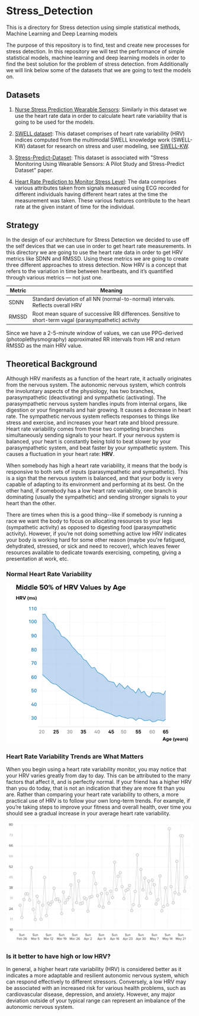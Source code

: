 # Stress_Detection

This is a directory for Stress detection using simple statistical methods, Machine Learning and Deep Learning models

The purpose of this repository is to find, test and create new processes for stress detection. In this repository we will test the performance of simple statistical models, machine learning and deep learning models in order to find the best solution for the problem of stress detection. from Additionally we will link below some of the datasets that we are going to test the models on.

## Datasets

1. [Nurse Stress Prediction Wearable Sensors](https://www.kaggle.com/datasets/priyankraval/nurse-stress-prediction-wearable-sensors): Similarly in this dataset we use the heart rate data in order to calculate heart rate variability that is going to be used for the models.

2. [SWELL dataset](https://www.kaggle.com/datasets/qiriro/swell-heart-rate-variability-hrv): This dataset comprises of heart rate variability (HRV) indices computed from the multimodal SWELL knowledge work (SWELL-KW) dataset for research on stress and user modeling, see [SWELL-KW](http://cs.ru.nl/~skoldijk/SWELL-KW/Dataset.html).

3. [Stress-Predict-Dataset](https://github.com/italha-d/Stress-Predict-Dataset): This dataset is associated with "Stress Monitoring Using Wearable Sensors: A Pilot Study and Stress-Predict Dataset" paper.

4. [Heart Rate Prediction to Monitor Stress Level](https://www.kaggle.com/datasets/vinayakshanawad/heart-rate-prediction-to-monitor-stress-level): The data comprises various attributes taken from signals measured using ECG recorded for different individuals having different heart rates at the time the measurement was taken. These various features contribute to the heart rate at the given instant of time for the individual.


## Strategy

In the design of our architecture for Stress Detection we decided to use off the self devices that we can use in order to get heart rate measurements.
In this directory we are going to use the heart rate data in order to get HRV metrics like SDNN and RMSSD. Using these metrics we are going to create
three different approaches to stress detection. Now HRV is a concept that refers to the variation in time between heartbeats, and it’s quantified
through various metrics — not just one.

| Metric  | Meaning                                                                                               |
| ------- | ------------------------------------------------------------------------------------------------------|
| SDNN    |Standard deviation of all NN (normal-to-normal) intervals. Reflects overall HRV                        |
| RMSSD   |Root mean square of successive RR differences. Sensitive to short-term vagal (parasympathetic) activity|

Since we have a 2-5-minute window of values, we can use PPG-derived (photoplethysmography) approximated RR intervals from HR and return RMSSD as the
main HRV value.

## Theoretical Background

Although HRV manifests as a function of the heart rate, it actually originates from the nervous system. The autonomic nervous system, which controls the involuntary aspects of the physiology, has two branches, parasympathetic (deactivating) and sympathetic (activating). The parasympathetic nervous system handles inputs from internal organs, like digestion or your fingernails and hair growing. It causes a decrease in heart rate. The sympathetic nervous system reflects responses to things like stress and exercise, and increases your heart rate and blood pressure. Heart rate variability comes from these two
competing branches simultaneously sending signals to your heart. If your nervous system is balanced, your heart is constantly being told to beat slower
by your parasympathetic system, and beat faster by your sympathetic system. This causes a fluctuation in your heart rate: **HRV**.

When somebody has high a heart rate variability, it means that the body is responsive to both sets of inputs (parasympathetic and sympathetic). This is
a sign that the nervous system is balanced, and that your body is very capable of adapting to its environment and performing at its best. On the other hand, if somebody has a low heart rate variability, one branch is dominating (usually the sympathetic) and sending stronger signals to your heart than the other.

There are times when this is a good thing--like if somebody is running a race we want the body to focus on allocating resources to your legs (sympathetic activity) as opposed to digesting food (parasympathetic activity). However, if you’re not doing something active low HRV indicates your body is working hard for some other
reason (maybe you're fatigued, dehydrated, stressed, or sick and need to recover), which leaves fewer resources available to dedicate towards exercising, competing,
giving a presentation at work, etc.

### Normal Heart Rate Variability

![normal_hrv](./Figrues/heart_rate_variability_by_age.png)

### Heart Rate Variability Trends are What Matters

When you begin using a heart rate variability monitor, you may notice that your HRV varies greatly from day to day. This can be attributed to the many
factors that affect it, and is perfectly normal. If your friend has a higher HRV than you do today, that is not an indication that they are more fit
than you are. Rather than comparing your heart rate variability to others, a more practical use of HRV is to follow your own long-term trends. For
example, if you’re taking steps to improve your fitness and overall health, over time you should see a gradual increase in your average heart rate
variability.

![Trends](./Figrues/hrv_trends.png)

### Is it better to have high or low HRV?

In general, a higher heart rate variability (HRV) is considered better as it indicates a more adaptable and resilient autonomic nervous system, which can respond effectively to different stressors. Conversely, a low HRV may be associated with an increased risk for various health problems, such as
cardiovascular disease, depression, and anxiety. However, any major deviation outside of your typical range can represent an imbalance of the autonomic nervous system.
